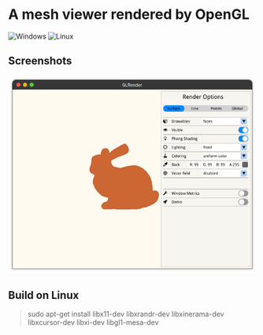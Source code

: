 # A mesh viewer rendered by OpenGL

![Windows](https://github.com/maidamai0/GLRender/actions/workflows/windows.yml/badge.svg)
![Linux](https://github.com/maidamai0/GLRender/actions/workflows/linux.yml/badge.svg)

## Screenshots

![screenshot](docs/bunny)

## Build on Linux

> sudo apt-get install libx11-dev libxrandr-dev libxinerama-dev libxcursor-dev libxi-dev libgl1-mesa-dev
